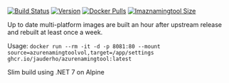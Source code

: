 
[![Build Status](https://github.com/jauderho/dockerfiles/workflows/aznamingtool/badge.svg)](https://github.com/jauderho/dockerfiles/actions)
[![Version](https://img.shields.io/docker/v/jauderho/aznamingtool/latest)](https://github.com/microsoft/CloudAdoptionFramework/tree/master/ready/AzNamingTool)
[![Docker Pulls](https://img.shields.io/docker/pulls/jauderho/aznamingtool)](https://hub.docker.com/r/jauderho/aznamingtool/)
[![Imaznamingtool Size](https://img.shields.io/docker/image-size/jauderho/aznamingtool/latest)](https://hub.docker.com/r/jauderho/aznamingtool/)

Up to date multi-platform images are built an hour after upstream release and rebuilt at least once a week.

Usage: `docker run --rm -it -d -p 8081:80 --mount source=azurenamingtoolvol,target=/app/settings ghcr.io/jauderho/azurenamingtool:latest`

Slim build using .NET 7 on Alpine

